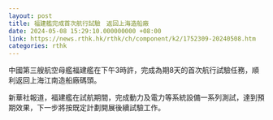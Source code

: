 ```yaml
---
layout: post
title: 福建艦完成首次航行試驗　返回上海造船廠
date: 2024-05-08 15:29:10.000000000 +08:00
link: https://news.rthk.hk/rthk/ch/component/k2/1752309-20240508.htm
categories: rthk
---
```


中國第三艘航空母艦福建艦在下午3時許，完成為期8天的首次航行試驗任務，順利返回上海江南造船廠碼頭。

新華社報道，福建艦在試航期間，完成動力及電力等系統設備一系列測試，達到預期效果，下一步將按既定計劃開展後續試驗工作。
